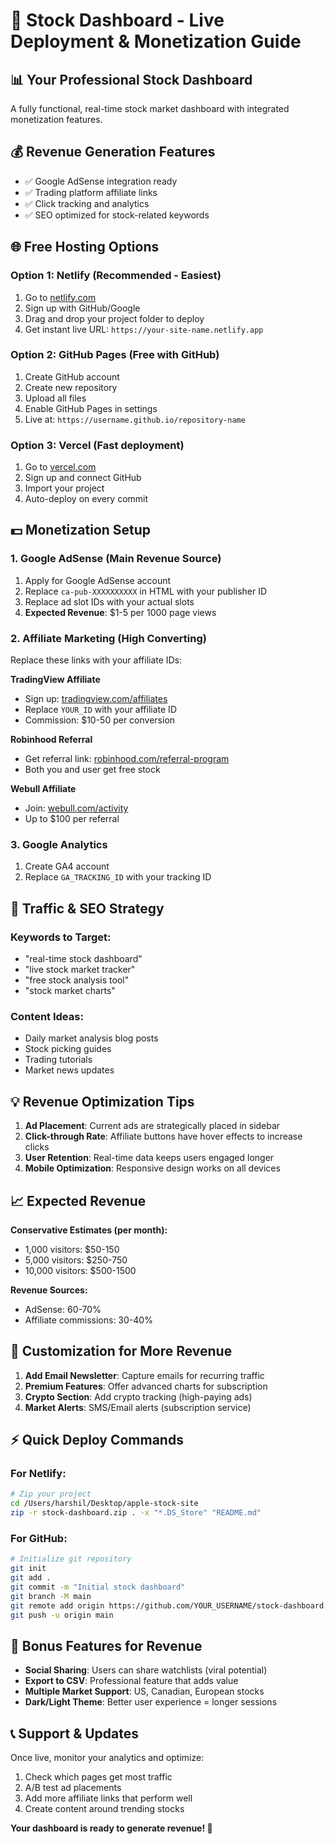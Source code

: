 # 🚀 Stock Dashboard - Live Deployment & Monetization Guide

## 📊 **Your Professional Stock Dashboard**

A fully functional, real-time stock market dashboard with integrated monetization features.

## 💰 **Revenue Generation Features**
- ✅ Google AdSense integration ready
- ✅ Trading platform affiliate links
- ✅ Click tracking and analytics
- ✅ SEO optimized for stock-related keywords

## 🌐 **Free Hosting Options**

### Option 1: Netlify (Recommended - Easiest)
1. Go to [netlify.com](https://netlify.com)
2. Sign up with GitHub/Google
3. Drag and drop your project folder to deploy
4. Get instant live URL: `https://your-site-name.netlify.app`

### Option 2: GitHub Pages (Free with GitHub)
1. Create GitHub account
2. Create new repository
3. Upload all files
4. Enable GitHub Pages in settings
5. Live at: `https://username.github.io/repository-name`

### Option 3: Vercel (Fast deployment)
1. Go to [vercel.com](https://vercel.com)
2. Sign up and connect GitHub
3. Import your project
4. Auto-deploy on every commit

## 💵 **Monetization Setup**

### 1. Google AdSense (Main Revenue Source)
1. Apply for Google AdSense account
2. Replace `ca-pub-XXXXXXXXXX` in HTML with your publisher ID
3. Replace ad slot IDs with your actual slots
4. **Expected Revenue**: $1-5 per 1000 page views

### 2. Affiliate Marketing (High Converting)
Replace these links with your affiliate IDs:

**TradingView Affiliate**
- Sign up: [tradingview.com/affiliates](https://tradingview.com/affiliates/)
- Replace `YOUR_ID` with your affiliate ID
- Commission: $10-50 per conversion

**Robinhood Referral**
- Get referral link: [robinhood.com/referral-program](https://robinhood.com/referral-program/)
- Both you and user get free stock

**Webull Affiliate**
- Join: [webull.com/activity](https://webull.com/activity)
- Up to $100 per referral

### 3. Google Analytics
1. Create GA4 account
2. Replace `GA_TRACKING_ID` with your tracking ID

## 🎯 **Traffic & SEO Strategy**

### Keywords to Target:
- "real-time stock dashboard"
- "live stock market tracker"
- "free stock analysis tool"
- "stock market charts"

### Content Ideas:
- Daily market analysis blog posts
- Stock picking guides
- Trading tutorials
- Market news updates

## 💡 **Revenue Optimization Tips**

1. **Ad Placement**: Current ads are strategically placed in sidebar
2. **Click-through Rate**: Affiliate buttons have hover effects to increase clicks
3. **User Retention**: Real-time data keeps users engaged longer
4. **Mobile Optimization**: Responsive design works on all devices

## 📈 **Expected Revenue**

**Conservative Estimates (per month):**
- 1,000 visitors: $50-150
- 5,000 visitors: $250-750
- 10,000 visitors: $500-1500

**Revenue Sources:**
- AdSense: 60-70%
- Affiliate commissions: 30-40%

## 🔧 **Customization for More Revenue**

1. **Add Email Newsletter**: Capture emails for recurring traffic
2. **Premium Features**: Offer advanced charts for subscription
3. **Crypto Section**: Add crypto tracking (high-paying ads)
4. **Market Alerts**: SMS/Email alerts (subscription service)

## ⚡ **Quick Deploy Commands**

### For Netlify:
```bash
# Zip your project
cd /Users/harshil/Desktop/apple-stock-site
zip -r stock-dashboard.zip . -x "*.DS_Store" "README.md"
```

### For GitHub:
```bash
# Initialize git repository
git init
git add .
git commit -m "Initial stock dashboard"
git branch -M main
git remote add origin https://github.com/YOUR_USERNAME/stock-dashboard.git
git push -u origin main
```

## 🎁 **Bonus Features for Revenue**

- **Social Sharing**: Users can share watchlists (viral potential)
- **Export to CSV**: Professional feature that adds value
- **Multiple Market Support**: US, Canadian, European stocks
- **Dark/Light Theme**: Better user experience = longer sessions

## 📞 **Support & Updates**

Once live, monitor your analytics and optimize:
1. Check which pages get most traffic
2. A/B test ad placements
3. Add more affiliate links that perform well
4. Create content around trending stocks

**Your dashboard is ready to generate revenue! 🚀**
